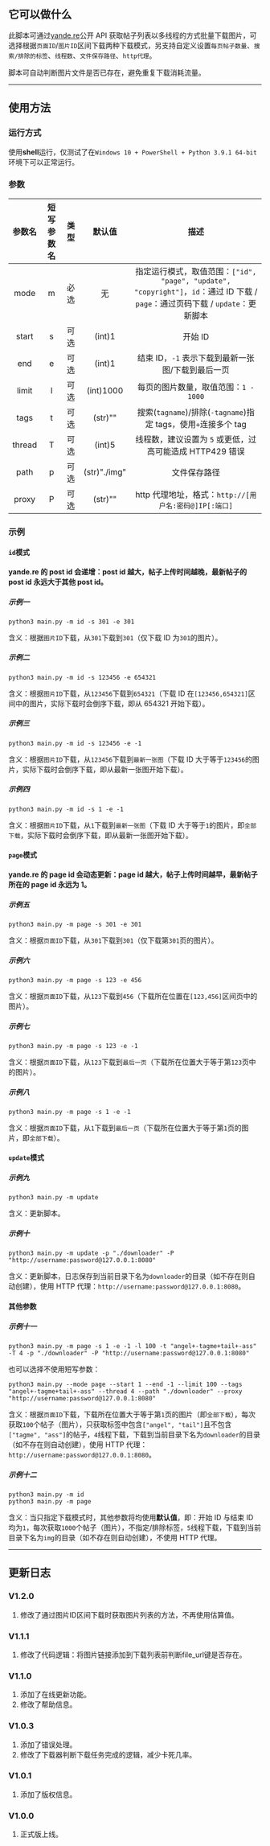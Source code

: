 ## 它可以做什么

此脚本可通过[yande.re](https://yande.re/)公开 API 获取帖子列表以多线程的方式批量下载图片，可选择根据`页面ID`/`图片ID`区间下载两种下载模式，另支持自定义设置`每页帖子数量`、`搜索/排除的标签`、`线程数`、`文件保存路径`、`http代理`。

脚本可自动判断图片文件是否已存在，避免重复下载消耗流量。

---

## 使用方法

### 运行方式

使用**shell**运行，仅测试了在`Windows 10 + PowerShell + Python 3.9.1 64-bit`环境下可以正常运行。

### 参数

| 参数名 | 短写参数名 | 类型 |    默认值    |                                                              描述                                                               |
| :----: | :--------: | :--: | :----------: | :-----------------------------------------------------------------------------------------------------------------------------: |
|  mode  |     m      | 必选 |      无      | 指定运行模式，取值范围：`["id", "page", "update", "copyright"]`，`id`：通过 ID 下载 / `page`：通过页码下载 / `update`：更新脚本 |
| start  |     s      | 可选 |    (int)1    |                                                             开始 ID                                                             |
|  end   |     e      | 可选 |    (int)1    |                                        结束 ID，`-1` 表示下载到最新一张图/下载到最后一页                                        |
| limit  |     l      | 可选 |  (int)1000   |                                              每页的图片数量，取值范围：`1 - 1000`                                               |
|  tags  |     t      | 可选 |   (str)""    |                                 搜索(`tagname`)/排除(`-tagname`)指定 tags，使用`+`连接多个 tag                                  |
| thread |     T      | 可选 |    (int)5    |                                    线程数，建议设置为 `5` 或更低，过高可能造成 HTTP429 错误                                     |
|  path  |     p      | 可选 | (str)"./img" |                                                          文件保存路径                                                           |
| proxy  |     P      | 可选 |   (str)""    |                                        http 代理地址，格式：`http://[用户名:密码@]IP[:端口]`                                        |

### 示例

#### `id`模式

**yande.re 的 post id 会递增：post id 越大，帖子上传时间越晚，最新帖子的 post id 永远大于其他 post id。**

##### 示例一

```shell
python3 main.py -m id -s 301 -e 301
```

含义：根据`图片ID`下载，从`301`下载到`301`（仅下载 ID 为`301`的图片）。

##### 示例二

```shell
python3 main.py -m id -s 123456 -e 654321
```

含义：根据`图片ID`下载，从`123456`下载到`654321`（下载 ID 在`[123456,654321]`区间中的图片，实际下载时会倒序下载，即从 654321 开始下载）。

##### 示例三

```shell
python3 main.py -m id -s 123456 -e -1
```

含义：根据`图片ID`下载，从`123456`下载到`最新一张图`（下载 ID 大于等于`123456`的图片，实际下载时会倒序下载，即从最新一张图开始下载）。

##### 示例四

```shell
python3 main.py -m id -s 1 -e -1
```

含义：根据`图片ID`下载，从`1`下载到`最新一张图`（下载 ID 大于等于`1`的图片，即`全部下载`，实际下载时会倒序下载，即从最新一张图开始下载）。

#### `page`模式

**yande.re 的 page id 会动态更新：page id 越大，帖子上传时间越早，最新帖子所在的 page id 永远为 1。**

##### 示例五

```shell
python3 main.py -m page -s 301 -e 301
```

含义：根据`页面ID`下载，从`301`下载到`301`（仅下载第`301`页的图片）。

##### 示例六

```shell
python3 main.py -m page -s 123 -e 456
```

含义：根据`页面ID`下载，从`123`下载到`456`（下载所在位置在`[123,456]`区间页中的图片）。

##### 示例七

```shell
python3 main.py -m page -s 123 -e -1
```

含义：根据`页面ID`下载，从`123`下载到`最后一页`（下载所在位置大于等于第`123`页中的图片）。

##### 示例八

```shell
python3 main.py -m page -s 1 -e -1
```

含义：根据`页面ID`下载，从`1`下载到`最后一页`（下载所在位置大于等于第`1`页的图片，即`全部下载`）。

#### `update`模式

##### 示例九

```shell
python3 main.py -m update
```

含义：更新脚本。

##### 示例十

```shell
python3 main.py -m update -p "./downloader" -P "http://username:password@127.0.0.1:8080"
```

含义：更新脚本，日志保存到当前目录下名为`downloader`的目录（如不存在则自动创建），使用 HTTP 代理：`http://username:password@127.0.0.1:8080`。

#### 其他参数

##### 示例十一

```shell
python3 main.py -m page -s 1 -e -1 -l 100 -t "angel+-tagme+tail+-ass" -T 4 -p "./downloader" -P "http://username:password@127.0.0.1:8080"
```

也可以选择不使用短写参数：

```shell
python3 main.py --mode page --start 1 --end -1 --limit 100 --tags "angel+-tagme+tail+-ass" --thread 4 --path "./downloader" --proxy "http://username:password@127.0.0.1:8080"
```

含义：根据`页面ID`下载，下载所在位置大于等于第`1`页的图片（即`全部下载`），每次获取`100`个帖子（图片），只获取标签中包含`["angel", "tail"]`且不包含`["tagme", "ass"]`的帖子，`4`线程下载，下载到当前目录下名为`downloader`的目录（如不存在则自动创建），使用 HTTP 代理：`http://username:password@127.0.0.1:8080`。

##### 示例十二

```shell
python3 main.py -m id
python3 main.py -m page
```

含义：当只指定下载模式时，其他参数将均使用**默认值**，即：开始 ID 与结束 ID 均为`1`，每次获取`1000`个帖子（图片），不指定/排除标签，`5`线程下载，下载到当前目录下名为`img`的目录（如不存在则自动创建），不使用 HTTP 代理。

---

## 更新日志

### V1.2.0

1. 修改了通过图片ID区间下载时获取图片列表的方法，不再使用估算值。

### V1.1.1

1. 修改了代码逻辑：将图片链接添加到下载列表前判断file_url键是否存在。

### V1.1.0

1. 添加了在线更新功能。
2. 修改了帮助信息。

### V1.0.3

1. 添加了错误处理。
2. 修改了下载器判断下载任务完成的逻辑，减少卡死几率。

### V1.0.1

1. 添加了版权信息。

### V1.0.0

1. 正式版上线。
